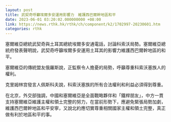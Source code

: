 ```yaml
---
layout: post
title: 武契奇呼籲埃爾多安運用影響力　維護西巴爾幹地區和平
date: 2023-06-01 03:20:02.000000000 +08:00
link: https://news.rthk.hk/rthk/ch/component/k2/1702997-20230601.htm
categories: rthk
---
```


塞爾維亞總統武契奇與土耳其總統埃爾多安通電話，討論科索沃局勢。塞爾維亞總統府發表聲明說，武契奇呼籲埃爾多安運用土耳其的影響力維護西巴爾幹地區的和平。

塞爾維亞的傳統盟友俄羅斯說，正監察令人擔憂的局勢，呼籲尊重科索沃塞族人的權利。

克里姆林宫發言人佩斯科夫說，科索沃塞族的所有合法權利和利益必須得到尊重。

在北京，外交部強調，中國和塞爾維亞是全面戰略夥伴和「鐵桿朋友」，中方一貫支持塞爾維亞維護主權和領土完整的努力，在當前形勢下，應避免緊張局勢加劇，維護西巴爾幹地區和平安寧，又說北約應切實尊重相關國家主權和領土完整，真正做有利於地區和平的事。
